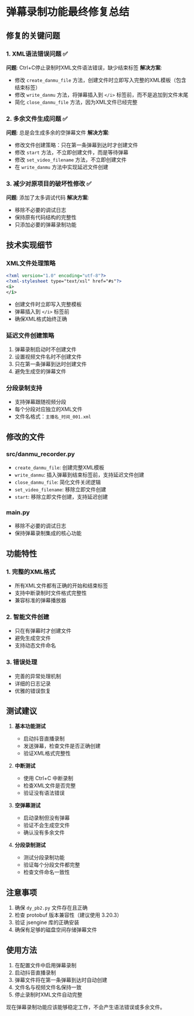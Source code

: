 # 弹幕录制功能最终修复总结

## 修复的关键问题

### 1. XML语法错误问题 ✅
**问题**: Ctrl+C停止录制时XML文件语法错误，缺少结束标签
**解决方案**: 
- 修改 `create_danmu_file` 方法，创建文件时立即写入完整的XML模板（包含结束标签）
- 修改 `write_danmu` 方法，将弹幕插入到 `</i>` 标签前，而不是追加到文件末尾
- 简化 `close_danmu_file` 方法，因为XML文件已经完整

### 2. 多余文件生成问题 ✅
**问题**: 总是会生成多余的空弹幕文件
**解决方案**:
- 修改文件创建策略：只在第一条弹幕到达时才创建文件
- 修改 `start` 方法，不立即创建文件，而是等待弹幕
- 修改 `set_video_filename` 方法，不立即创建文件
- 在 `write_danmu` 方法中实现延迟文件创建

### 3. 减少对原项目的破坏性修改 ✅
**问题**: 添加了太多调试代码
**解决方案**:
- 移除不必要的调试日志
- 保持原有代码结构的完整性
- 只添加必要的弹幕录制功能

## 技术实现细节

### XML文件处理策略
```xml
<?xml version="1.0" encoding="utf-8"?>
<?xml-stylesheet type="text/xsl" href="#s"?>
<i>
</i>
```
- 创建文件时立即写入完整模板
- 弹幕插入到 `</i>` 标签前
- 确保XML格式始终正确

### 延迟文件创建策略
1. 弹幕录制启动时不创建文件
2. 设置视频文件名时不创建文件  
3. 只在第一条弹幕到达时创建文件
4. 避免生成空的弹幕文件

### 分段录制支持
- 支持弹幕跟随视频分段
- 每个分段对应独立的XML文件
- 文件名格式：`主播名_时间_001.xml`

## 修改的文件

### src/danmu_recorder.py
- `create_danmu_file`: 创建完整XML模板
- `write_danmu`: 插入弹幕到结束标签前，支持延迟文件创建
- `close_danmu_file`: 简化文件关闭逻辑
- `set_video_filename`: 移除立即文件创建
- `start`: 移除立即文件创建，支持延迟创建

### main.py
- 移除不必要的调试日志
- 保持弹幕录制集成的核心功能

## 功能特性

### 1. 完整的XML格式
- 所有XML文件都有正确的开始和结束标签
- 支持中断录制时文件格式完整性
- 兼容标准的弹幕播放器

### 2. 智能文件创建
- 只在有弹幕时才创建文件
- 避免生成空文件
- 支持动态文件命名

### 3. 错误处理
- 完善的异常处理机制
- 详细的日志记录
- 优雅的错误恢复

## 测试建议

1. **基本功能测试**
   - 启动抖音直播录制
   - 发送弹幕，检查文件是否正确创建
   - 验证XML格式完整性

2. **中断测试**
   - 使用 Ctrl+C 中断录制
   - 检查XML文件是否完整
   - 验证没有语法错误

3. **空弹幕测试**
   - 启动录制但没有弹幕
   - 验证不会生成空文件
   - 确认没有多余文件

4. **分段录制测试**
   - 测试分段录制功能
   - 验证每个分段文件都完整
   - 检查文件命名一致性

## 注意事项

1. 确保 `dy_pb2.py` 文件存在且正确
2. 检查 protobuf 版本兼容性（建议使用 3.20.3）
3. 验证 jsengine 库的正确安装
4. 确保有足够的磁盘空间存储弹幕文件

## 使用方法

1. 在配置文件中启用弹幕录制
2. 启动抖音直播录制
3. 弹幕文件将在第一条弹幕到达时自动创建
4. 文件名与视频文件名保持一致
5. 停止录制时XML文件自动完整

现在弹幕录制功能应该能够稳定工作，不会产生语法错误或多余文件。